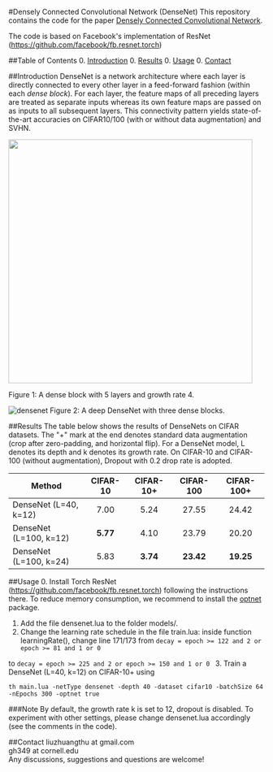 #Densely Connected Convolutional Network (DenseNet)
This repository contains the code for the paper [Densely Connected Convolutional Network](http://arxiv.org/abs/1608.06993). 


The code is based on Facebook's implementation of ResNet (https://github.com/facebook/fb.resnet.torch)

##Table of Contents
0. [Introduction](#introduction)
0. [Results](#results)
0. [Usage](#usage)
0. [Contact](#contact)

##Introduction
DenseNet is a network architecture where each layer is directly connected to every other layer in a feed-forward fashion (within each *dense block*). For each layer, the feature maps of all preceding layers are treated as separate inputs whereas its own feature maps are passed on as inputs to all subsequent layers. This connectivity pattern yields state-of-the-art accuracies on CIFAR10/100 (with or without data augmentation) and SVHN.

<img src="https://cloud.githubusercontent.com/assets/8370623/17981494/f838717a-6ad1-11e6-9391-f0906c80bc1d.jpg" width="480">

Figure 1: A dense block with 5 layers and growth rate 4. 


![densenet](https://cloud.githubusercontent.com/assets/8370623/17981496/fa648b32-6ad1-11e6-9625-02fdd72fdcd3.jpg)
Figure 2: A deep DenseNet with three dense blocks. 



##Results
The table below shows the results of DenseNets on CIFAR datasets. The "+" mark at the end denotes standard data augmentation (crop after zero-padding, and horizontal flip). For a DenseNet model, L denotes its depth and k denotes its growth rate. On CIFAR-10 and CIFAR-100 (without augmentation), Dropout with 0.2 drop rate is adopted.

Method | CIFAR-10 | CIFAR-10+ | CIFAR-100 | CIFAR-100+ 
-------|:--------:|:--------:|:--------:|:--------:|
DenseNet (L=40, k=12) |7.00 |5.24 | 27.55|24.42
DenseNet (L=100, k=12)|**5.77** |4.10 | 23.79|20.20
DenseNet (L=100, k=24)|5.83 |**3.74** | **23.42**|**19.25**


##Usage 
0. Install Torch ResNet (https://github.com/facebook/fb.resnet.torch) following the instructions there. To reduce memory consumption, we recommend to install the [optnet](https://github.com/fmassa/optimize-net) package. 
1. Add the file densenet.lua to the folder models/.
2. Change the learning rate schedule in the file train.lua: inside function learningRate(), change line 171/173
from ```decay = epoch >= 122 and 2 or epoch >= 81 and 1 or 0```

 to 
 ```decay = epoch >= 225 and 2 or epoch >= 150 and 1 or 0 ```
3. Train a DenseNet (L=40, k=12) on CIFAR-10+ using

```
th main.lua -netType densenet -depth 40 -dataset cifar10 -batchSize 64 -nEpochs 300 -optnet true
```

###Note
By default, the growth rate k is set to 12, dropout is disabled. To experiment with other settings, please change densenet.lua accordingly (see the comments in the code).

##Contact
liuzhuangthu at gmail.com  
gh349 at cornell.edu   
Any discussions, suggestions and questions are welcome!




